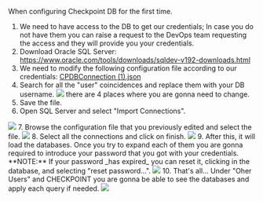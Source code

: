 When configuring Checkpoint DB for the first time.

1. We need to have access to the DB to get our credentials; In case you do not have them you can raise a request to the DevOps team requesting the access and they will provide you your credentials.
2. Download Oracle SQL Server: https://www.oracle.com/tools/downloads/sqldev-v192-downloads.html
3. We need to modify the following configuration file according to our credentials: [CPDBConnection (1).json](/.attachments/CPDBConnection%20(1)-6eb8db16-0d3b-429b-9193-be2cf9bef71b.json)
4. Search for all the "user" coincidences and replace them with your DB username. <IMG  src="https://kb.epam.com/download/thumbnails/1094356665/image2020-7-14_11-17-57.png?version=1&amp;modificationDate=1594743493272&amp;api=v2"/> there are 4 places where you are gonna need to change.
5. Save the file.
6. Open SQL Server and select "Import Connections".
<IMG  src="https://kb.epam.com/download/attachments/1094356665/image2020-7-14_11-23-10.png?version=1&amp;modificationDate=1594743806124&amp;api=v2"/>
7. Browse the configuration file that you previously edited and select the file.
<IMG  src="https://kb.epam.com/download/attachments/1094356665/image2020-7-14_11-25-22.png?version=1&amp;modificationDate=1594743938484&amp;api=v2"/>
8. Select all the connections and click on finish.
<IMG  src="https://kb.epam.com/download/attachments/1094356665/image2020-7-14_11-26-11.png?version=1&amp;modificationDate=1594743987417&amp;api=v2"/>
9. After this, it will load the databases. Once you try to expand each of them you are gonna required to introduce your password that you got with your credentials. **NOTE:** If your password _has expired_ you can reset it, clicking in the database, and selecting "reset password...".
<IMG  src="https://kb.epam.com/download/attachments/1094356665/image2020-7-14_11-27-44.png?version=1&amp;modificationDate=1594744080416&amp;api=v2"/>
10. That's all... Under "Oher Users" and CHECKPOINT you are gonna be able to see the databases and apply each query if needed.
<IMG  src="https://kb.epam.com/download/attachments/1094356665/image2020-7-14_11-29-18.png?version=1&amp;modificationDate=1594744174088&amp;api=v2"/>